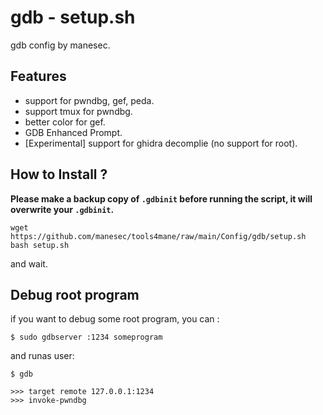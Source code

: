 # gdb - setup.sh

gdb config by manesec.

## Features

+ support for pwndbg, gef, peda.
+ support tmux for pwndbg.
+ better color for gef.
+ GDB Enhanced Prompt.
+ [Experimental] support for ghidra decomplie (no support for root).

## How to Install ?

**Please make a backup copy of `.gdbinit` before running the script, it will overwrite your `.gdbinit`.**

```
wget https://github.com/manesec/tools4mane/raw/main/Config/gdb/setup.sh
bash setup.sh
```

and wait.

## Debug root program

if you want to debug some root program, you can :

```
$ sudo gdbserver :1234 someprogram
```

and runas user:
```
$ gdb

>>> target remote 127.0.0.1:1234
>>> invoke-pwndbg
```